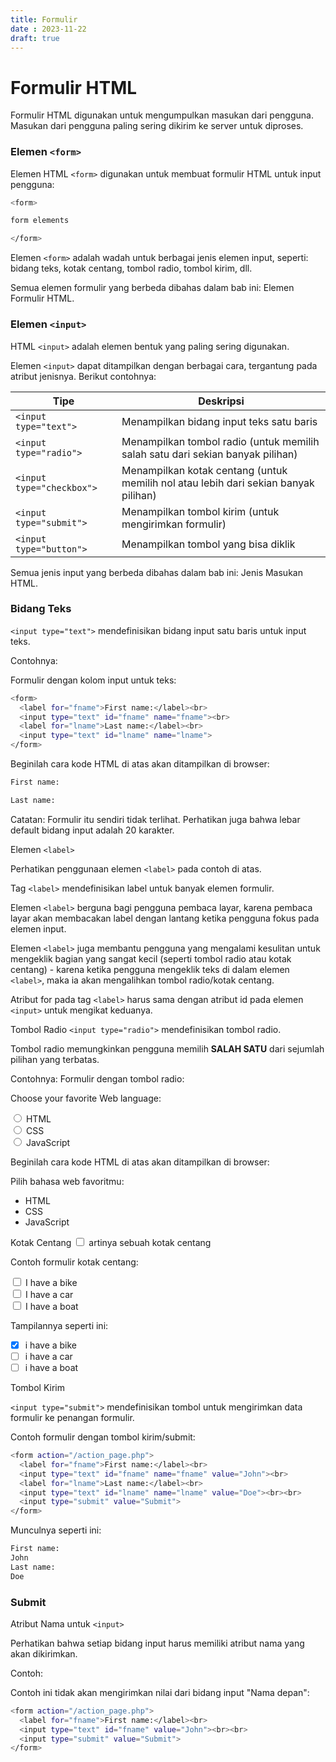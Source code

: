 ```yaml
---
title: Formulir
date : 2023-11-22
draft: true
---
```


# Formulir HTML

Formulir HTML digunakan untuk mengumpulkan masukan dari pengguna. Masukan dari pengguna paling sering dikirim ke server untuk diproses.

### Elemen `<form>`

Elemen HTML `<form>` digunakan untuk membuat formulir HTML untuk input pengguna:

```sh
<form>

form elements

</form>
```

Elemen `<form>` adalah wadah untuk berbagai jenis elemen input, seperti: bidang teks, kotak centang, tombol radio, tombol kirim, dll.

Semua elemen formulir yang berbeda dibahas dalam bab ini: Elemen Formulir HTML.

### Elemen `<input>`

HTML `<input>` adalah elemen bentuk yang paling sering digunakan.

Elemen `<input>` dapat ditampilkan dengan berbagai cara, tergantung pada atribut jenisnya.
Berikut contohnya:

| Tipe | Deskripsi |
| ----------------------- | -------------------------- |
| `<input type="text">` | Menampilkan bidang input teks satu baris |
| `<input type="radio">` | Menampilkan tombol radio (untuk memilih salah satu dari sekian banyak pilihan) |
| `<input type="checkbox">` | Menampilkan kotak centang (untuk memilih nol atau lebih dari sekian banyak pilihan) |
| `<input type="submit">` | Menampilkan tombol kirim (untuk mengirimkan formulir) |
| `<input type="button">` | Menampilkan tombol yang bisa diklik |


Semua jenis input yang berbeda dibahas dalam bab ini: Jenis Masukan HTML.

### Bidang Teks

`<input type="text">` mendefinisikan bidang input satu baris untuk input teks.

Contohnya:

Formulir dengan kolom input untuk teks:
```sh
<form>
  <label for="fname">First name:</label><br>
  <input type="text" id="fname" name="fname"><br>
  <label for="lname">Last name:</label><br>
  <input type="text" id="lname" name="lname">
</form>
```

Beginilah cara kode HTML di atas akan ditampilkan di browser:
```sh
First name:

Last name:
```

Catatan: Formulir itu sendiri tidak terlihat. Perhatikan juga bahwa lebar default bidang input adalah 20 karakter.

Elemen `<label>`

Perhatikan penggunaan elemen `<label>` pada contoh di atas.

Tag `<label>` mendefinisikan label untuk banyak elemen formulir.

Elemen `<label>` berguna bagi pengguna pembaca layar, karena pembaca layar akan membacakan label dengan lantang ketika pengguna fokus pada elemen input.


Elemen `<label>` juga membantu pengguna yang mengalami kesulitan untuk mengeklik bagian yang sangat kecil (seperti tombol radio atau kotak centang) - karena ketika pengguna mengeklik teks di dalam elemen `<label>`, maka ia akan mengalihkan tombol radio/kotak centang.

Atribut for pada tag `<label>` harus sama dengan atribut id pada elemen `<input>` untuk mengikat keduanya.

Tombol Radio
`<input type="radio">` mendefinisikan tombol radio.

Tombol radio memungkinkan pengguna memilih **SALAH SATU** dari sejumlah pilihan yang terbatas.

Contohnya:
Formulir dengan tombol radio:

<p>Choose your favorite Web language:</p>

<form>
  <input type="radio" id="html" name="fav_language" value="HTML">
  <label for="html">HTML</label><br>
  <input type="radio" id="css" name="fav_language" value="CSS">
  <label for="css">CSS</label><br>
  <input type="radio" id="javascript" name="fav_language" value="JavaScript">
  <label for="javascript">JavaScript</label>
</form>

Beginilah cara kode HTML di atas akan ditampilkan di browser:

Pilih bahasa web favoritmu:
- HTML
- CSS
- JavaScript

Kotak Centang
<input type="checkbox"> artinya sebuah kotak centang

Contoh formulir kotak centang:
<form>
  <input type="checkbox" id="vehicle1" name="vehicle1" value="Bike">
  <label for="vehicle1"> I have a bike</label><br>
  <input type="checkbox" id="vehicle2" name="vehicle2" value="Car">
  <label for="vehicle2"> I have a car</label><br>
  <input type="checkbox" id="vehicle3" name="vehicle3" value="Boat">
  <label for="vehicle3"> I have a boat</label>
</form>

Tampilannya seperti ini:

- [x] i have a bike
- [ ] i have a car
- [ ] i have a boat

Tombol Kirim

`<input type="submit">` mendefinisikan tombol untuk mengirimkan data formulir ke penangan formulir.

Contoh formulir dengan tombol kirim/submit:
```sh
<form action="/action_page.php">
  <label for="fname">First name:</label><br>
  <input type="text" id="fname" name="fname" value="John"><br>
  <label for="lname">Last name:</label><br>
  <input type="text" id="lname" name="lname" value="Doe"><br><br>
  <input type="submit" value="Submit">
</form>
```

Munculnya seperti ini:
```sh
First name:
John
Last name:
Doe
```

### Submit

Atribut Nama untuk `<input>`

Perhatikan bahwa setiap bidang input harus memiliki atribut nama yang akan dikirimkan.

Contoh:

Contoh ini tidak akan mengirimkan nilai dari bidang input "Nama depan":
```sh
<form action="/action_page.php">
  <label for="fname">First name:</label><br>
  <input type="text" id="fname" value="John"><br><br>
  <input type="submit" value="Submit">
</form>
```
